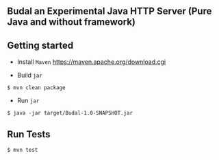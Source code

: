 
## Budal an Experimental Java HTTP Server (Pure Java and without framework)

## Getting started

- Install `Maven`
https://maven.apache.org/download.cgi

- Build `jar`
```shell
$ mvn clean package
```

- Run `jar`
```shell
$ java -jar target/Budal-1.0-SNAPSHOT.jar
```

## Run Tests

```shell
$ mvn test
```